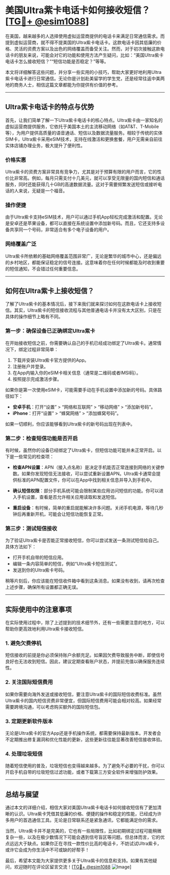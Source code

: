 # 美国Ultra紫卡电话卡如何接收短信？[[TG💪+ @esim1088](https://t.me/s/esim1088)]

在美国，越来越多的人选择使用虚拟运营商提供的电话卡来满足日常通信需求。而提到虚拟运营商，就不得不提美国的Ultra紫卡电话卡。这款电话卡因其低廉的价格、灵活的资费方案以及出色的网络覆盖而备受关注。然而，对于初次接触这款电话卡的朋友来说，可能会对它的功能和使用方法产生疑问，比如：“美国Ultra紫卡电话卡怎么接收短信？”“短信功能是否稳定？”等等。

本文将详细解答这些问题，并分享一些实用的小技巧，帮助大家更好地利用Ultra紫卡电话卡进行日常通信。无论你是计划赴美留学的学生党，还是经常往返中美两地的商务人士，相信这篇文章都能为你提供有价值的参考。

---

## Ultra紫卡电话卡的特点与优势

首先，让我们简单了解一下Ultra紫卡电话卡的核心特点。Ultra紫卡由一家知名的虚拟运营商提供服务，它依托于美国本土的主流移动网络（如AT&T、T-Mobile等），为用户提供高质量的语音通话、短信以及数据流量服务。相较于传统的实体SIM卡，Ultra紫卡采用eSIM技术，支持在线激活和更换套餐，用户无需亲自前往实体店铺办理业务，极大提升了便利性。

### **价格实惠**
Ultra紫卡的资费方案非常具有竞争力，尤其是对于预算有限的用户而言，它的性价比非常高。例如，每月只需支付十几美元，就可以享受无限量的国内短信和通话服务，同时还能获得几十GB的高速数据流量。这对于需要频繁发送短信或接听电话的人来说，无疑是一个福音。

### **操作便捷**
由于Ultra紫卡支持eSIM技术，用户可以通过手机App轻松完成激活和配置。无论是安卓还是苹果设备，都可以直接在系统设置中添加新号码。而且，它还支持多设备共享同一个号码，非常适合有多个电子设备的用户。

### **网络覆盖广泛**
Ultra紫卡所依赖的基础网络覆盖范围非常广，无论是繁华的城市中心，还是偏远的乡村地区，都能保证稳定的信号连接。这意味着你在任何时候都能及时收到重要的短信通知，不会错过任何重要信息。

---

## 如何在Ultra紫卡上接收短信？

了解了Ultra紫卡的基本情况后，接下来我们就来探讨如何在这款电话卡上接收短信。其实，Ultra紫卡的短信接收流程与其他普通电话卡并没有太大区别，只是在具体的操作细节上略有不同。

### **第一步：确保设备已正确绑定Ultra紫卡**

在开始接收短信之前，你需要确认自己的手机已经成功绑定了Ultra紫卡。通常情况下，绑定过程非常简单：

1. 下载并安装Ultra紫卡官方提供的App。
2. 注册账户并登录。
3. 在App内输入你的eSIM卡相关信息（通常是二维码或者IMSI码）。
4. 按照提示完成激活步骤。

如果你是第一次使用eSIM卡，可能需要手动在手机设置中添加新的号码。具体路径如下：
- **安卓手机**：打开“设置” > “网络和互联网” > “移动网络” > “添加新号码”。
- **iPhone**：打开“设置” > “蜂窝网络” > “添加蜂窝号码”。

如果一切顺利，你应该能够看到Ultra紫卡的新号码出现在列表中。

### **第二步：检查短信功能是否开启**

有时候，虽然你的设备已经绑定了Ultra紫卡，但短信功能可能并未正常开启。以下是一些常见的检查项：

- **检查APN设置**：APN（接入点名称）是决定手机能否正常连接到网络的关键参数。如果你发现短信无法接收，可以尝试重新设置APN。Ultra紫卡通常会提供标准的APN配置文件，你可以在App中找到相关信息并导入到手机中。
  
- **确认短信权限**：部分手机系统可能会限制某些应用访问短信的功能。你可以进入手机设置，查看是否允许相关应用读取和发送短信。

- **重启设备**：有时候，简单的重启就能解决许多问题。关闭手机电源，等待几秒钟后再重新开机，可能会让短信功能恢复正常。

### **第三步：测试短信接收**

为了验证Ultra紫卡是否能正常接收短信，你可以尝试发送一条测试短信给自己。具体方法如下：
- 打开手机自带的短信应用。
- 编辑一条内容简单的短信，例如“Ultra紫卡短信测试”。
- 发送到你的Ultra紫卡号码。

稍等片刻后，你应该能在短信收件箱中看到这条消息。如果没有收到，请再次检查上述步骤，确保所有设置都正确无误。

---

## 实际使用中的注意事项

在实际使用过程中，除了上述提到的技术细节外，还有一些需要注意的地方，可以帮助你更高效地利用Ultra紫卡接收短信。

### **1. 避免欠费停机**
短信接收的前提是你必须保持账户余额充足。如果因欠费导致服务中断，即使信号良好也无法收到短信。因此，建议定期查看账户状态，并提前充值以确保服务连续性。

### **2. 关注国际短信费用**
如果你需要向海外发送或接收短信，要注意Ultra紫卡的国际短信收费标准。虽然Ultra紫卡的国内短信资费非常便宜，但国际短信费用可能会相对较高。如果经常需要跨境沟通，可以考虑购买额外的国际短信包。

### **3. 定期更新软件版本**
无论是Ultra紫卡的官方App还是手机操作系统，都需要保持最新版本。开发者会不定期推出修复漏洞和优化性能的更新，这些更新往往能显著改善短信接收体验。

### **4. 处理垃圾短信**
随着短信使用的普及，垃圾短信也变得越来越多。为了避免不必要的干扰，你可以开启手机自带的垃圾短信过滤功能，或者下载第三方安全软件来增强防护效果。

---

## 总结与展望

通过本文的详细介绍，相信大家对美国Ultra紫卡电话卡如何接收短信有了更加清晰的认识。Ultra紫卡凭借其低廉的价格、便捷的操作和稳定的性能，已经成为许多用户的首选通信工具。无论是日常联系还是紧急通讯，它都能满足你的需求。

当然，Ultra紫卡并不是完美的，它也有一些局限性，比如初期绑定过程可能稍微复杂一些，以及在极少数情况下可能会遇到信号盲区等问题。但总体而言，它的优点远远大于缺点。如果你正在寻找一款性价比高的电话卡，不妨试试Ultra紫卡，或许它会成为你生活中不可或缺的好帮手！

最后，希望本文能为大家提供更多关于Ultra紫卡的信息和支持。如果有其他疑问，欢迎随时在评论区留言交流！[[TG💪+ @esim1088](https://t.me/s/esim1088) ![Image](https://i.postimg.cc/4NQfJmqS/Snipaste-2025-05-13-00-14-12.png)]